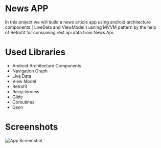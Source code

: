 
# News APP

In this project we will build a news article app using android architecture components ( LiveData and ViewModel ) usning MVVM pattern by the help of Retrofit for consuming rest api data from News Api.

# Used Libraries

- Android Architecture Components
- Navigation Graph
- Live Data
- View Model
- Retrofit
- Recyclerview
- Glide
- Coroutines
- Gson
# Screenshots
![App Screenshot](https://user-images.githubusercontent.com/92686655/173817731-c8fc2356-f68a-4087-8951-71347c945658.png) 
